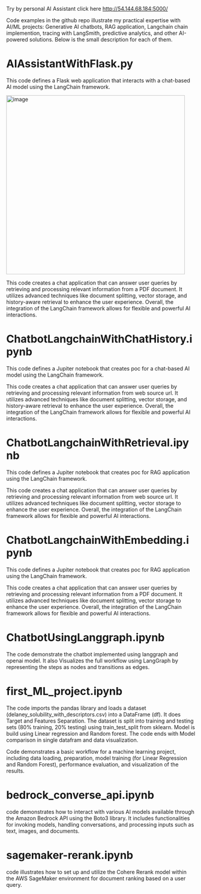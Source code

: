 Try by personal AI Assistant click here http://54.144.68.184:5000/

Code examples in the github repo illustrate my practical expertise with AI/ML projects: Generative AI chatbots, RAG application, Langchain chain implemention, tracing with LangSmith, predictive analytics, and other AI-powered solutions. Below is the small description for each of them.

# AIAssistantWithFlask.py #

This code defines a Flask web application that interacts with a chat-based AI model using the LangChain framework.

<img width="476" alt="image" src="https://github.com/user-attachments/assets/234b4a8b-d902-486b-bdb3-7307ba88743f">


This code creates a chat application that can answer user queries by retrieving and processing relevant information from a PDF document. It utilizes advanced techniques like document splitting, vector storage, and history-aware retrieval to enhance the user experience. Overall, the integration of the LangChain framework allows for flexible and powerful AI interactions.

# ChatbotLangchainWithChatHistory.ipynb #

This code defines a Jupiter notebook that creates poc for a chat-based AI model using the LangChain framework. 

This code creates a chat application that can answer user queries by retrieving and processing relevant information from web source url. It utilizes advanced techniques like document splitting, vector storage, and history-aware retrieval to enhance the user experience. Overall, the integration of the LangChain framework allows for flexible and powerful AI interactions.

# ChatbotLangchainWithRetrieval.ipynb #

This code defines a Jupiter notebook that creates poc for RAG application using the LangChain framework. 

This code creates a chat application that can answer user queries by retrieving and processing relevant information from web source url. It utilizes advanced techniques like document splitting, vector storage to enhance the user experience. Overall, the integration of the LangChain framework allows for flexible and powerful AI interactions.

# ChatbotLangchainWithEmbedding.ipynb #

This code defines a Jupiter notebook that creates poc for RAG application using the LangChain framework. 

This code creates a chat application that can answer user queries by retrieving and processing relevant information from a PDF document. It utilizes advanced techniques like document splitting, vector storage to enhance the user experience. Overall, the integration of the LangChain framework allows for flexible and powerful AI interactions.

# ChatbotUsingLanggraph.ipynb #

The code demonstrate the chatbot implemented using langgraph and openai model. It also Visualizes the full workflow using LangGraph by representing the steps as nodes and transitions as edges.

# first_ML_project.ipynb #

The code imports the pandas library and loads a dataset (delaney_solubility_with_descriptors.csv) into a DataFrame (df). It does Target and Features Separation. The dataset is split into training and testing sets (80% training, 20% testing) using train_test_split from sklearn. Model is build using Linear regression and Random forest. The code ends with Model comparison in single datafram and data visualization.

Code demonstrates a basic workflow for a machine learning project, including data loading, preparation, model training (for Linear Regression and Random Forest), performance evaluation, and visualization of the results.

# bedrock_converse_api.ipynb #

code demonstrates how to interact with various AI models available through the Amazon Bedrock API using the Boto3 library. It includes functionalities for invoking models, handling conversations, and processing inputs such as text, images, and documents.

# sagemaker-rerank.ipynb #

code illustrates how to set up and utilize the Cohere Rerank model within the AWS SageMaker environment for document ranking based on a user query.
